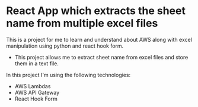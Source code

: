 # React App which extracts the sheet name from multiple excel files

This is a project for me to learn and understand about AWS along with excel manipulation using python and react hook form. 

- This project allows me to extract sheet name from excel files and store them in a text file. 

In this project I'm using the following technologies:

- AWS Lambdas
- AWS API Gateway
- React Hook Form
